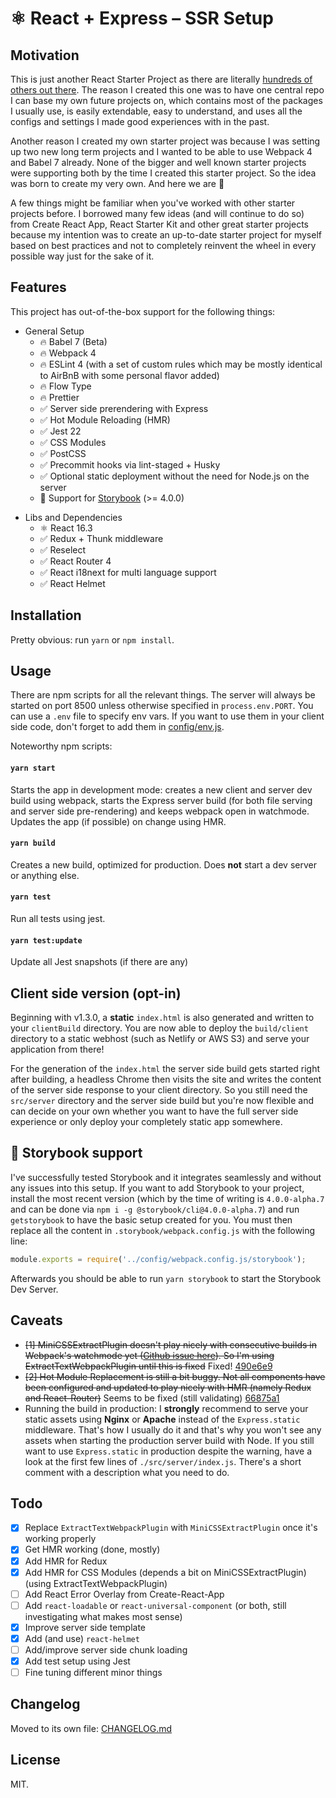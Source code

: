 # ⚛ React + Express – SSR Setup

## Motivation

This is just another React Starter Project as there are literally [hundreds of others out there](https://www.javascriptstuff.com/react-starter-projects/). The reason I created this one was to have one central repo I can base my own future projects on, which contains most of the packages I usually use, is easily extendable, easy to understand, and uses all the configs and settings I made good experiences with in the past.

Another reason I created my own starter project was because I was setting up two new long term projects and I wanted to be able to use Webpack 4 and Babel 7 already. None of the bigger and well known starter projects were supporting both by the time I created this starter project. So the idea was born to create my very own. And here we are 🎉

A few things might be familiar when you've worked with other starter projects before. I borrowed many few ideas (and will continue to do so) from Create React App, React Starter Kit and other great starter projects because my intention was to create an up-to-date starter project for myself based on best practices and not to completely reinvent the wheel in every possible way just for the sake of it.

## Features

This project has out-of-the-box support for the following things:

*   General Setup
    *   🔥 Babel 7 (Beta)
    *   🔥 Webpack 4
    *   🔥 ESLint 4 (with a set of custom rules which may be mostly identical to AirBnB with some personal flavor added)
    *   🔥 Flow Type
    *   🔥 Prettier
    *   ✅ Server side prerendering with Express
    *   ✅ Hot Module Reloading (HMR)
    *   ✅ Jest 22
    *   ✅ CSS Modules
    *   ✅ PostCSS
    *   ✅ Precommit hooks via lint-staged + Husky
    *   ✅ Optional static deployment without the need for Node.js on the server
    *   📕 Support for [Storybook](https://storybook.js.org/) (>= 4.0.0)

-   Libs and Dependencies
    *   ⚛ React 16.3
    *   ✅ Redux + Thunk middleware
    *   ✅ Reselect
    *   ✅ React Router 4
    *   ✅ React i18next for multi language support
    *   ✅ React Helmet

## Installation

Pretty obvious: run `yarn` or `npm install`.

## Usage

There are npm scripts for all the relevant things. The server will always be started on port 8500 unless otherwise specified in `process.env.PORT`. You can use a `.env` file to specify env vars. If you want to use them in your client side code, don't forget to add them in [config/env.js](config/env.js#L37).

Noteworthy npm scripts:

#### `yarn start`

Starts the app in development mode: creates a new client and server dev build using webpack, starts the Express server build (for both file serving and server side pre-rendering) and keeps webpack open in watchmode. Updates the app (if possible) on change using HMR.

#### `yarn build`

Creates a new build, optimized for production. Does **not** start a dev server or anything else.

#### `yarn test`

Run all tests using jest.

#### `yarn test:update`

Update all Jest snapshots (if there are any)

## Client side version (opt-in)

Beginning with v1.3.0, a **static** `index.html` is also generated and written to your `clientBuild` directory. You are now able to deploy the `build/client` directory to a static webhost (such as Netlify or AWS S3) and serve your application from there!

For the generation of the `index.html` the server side build gets started right after building, a headless Chrome then visits the site and writes the content of the server side response to your client directory. So you still need the `src/server` directory and the server side build but you're now flexible and can decide on your own whether you want to have the full server side experience or only deploy your completely static app somewhere.

## 📕 Storybook support

I've successfully tested Storybook and it integrates seamlessly and without any issues into this setup. If you want to add Storybook to your project, install the most recent version (which by the time of writing is `4.0.0-alpha.7` and can be done via `npm i -g @storybook/cli@4.0.0-alpha.7`) and run `getstorybook` to have the basic setup created for you. You must then replace all the content in `.storybook/webpack.config.js` with the following line:

```js
module.exports = require('../config/webpack.config.js/storybook');
```

Afterwards you should be able to run `yarn storybook` to start the Storybook Dev Server.

## Caveats

*   ~~[1] MiniCSSExtractPlugin doesn't play nicely with consecutive builds in Webpack's watchmode yet ([Github issue here](https://github.com/webpack-contrib/mini-css-extract-plugin/issues/23)). So I'm using ExtractTextWebpackPlugin until this is fixed~~ Fixed! [490e6e9](https://github.com/manuelbieh/react-ssr-setup/commit/490e6e95fc811b0ce42d1bbc1252d3f26c4bd1ab)
*   ~~[2] Hot Module Replacement is still a bit buggy. Not all components have been configured and updated to play nicely with HMR (namely Redux and React-Router)~~ Seems to be fixed (still validating) [66875a1](https://github.com/manuelbieh/react-ssr-setup/commit/66875a108e6a23d704a117b0ef686db644832589)
*   Running the build in production: I **strongly** recommend to serve your static assets using **Nginx** or **Apache** instead of the `Express.static` middleware. That's how I usually do it and that's why you won't see any assets when starting the production server build with Node. If you still want to use `Express.static` in production despite the warning, have a look at the first few lines of `./src/server/index.js`. There's a short comment with a description what you need to do.

## Todo

*   [x] Replace `ExtractTextWebpackPlugin` with `MiniCSSExtractPlugin` once it's working properly
*   [x] Get HMR working (done, mostly)
*   [x] Add HMR for Redux
*   [x] Add HMR for CSS Modules (depends a bit on MiniCSSExtractPlugin) (using ExtractTextWebpackPlugin)
*   [ ] Add React Error Overlay from Create-React-App
*   [ ] Add `react-loadable` or `react-universal-component` (or both, still investigating what makes most sense)
*   [x] Improve server side template
*   [x] Add (and use) `react-helmet`
*   [ ] Add/improve server side chunk loading
*   [x] Add test setup using Jest
*   [ ] Fine tuning different minor things

## Changelog

Moved to its own file: [CHANGELOG.md](CHANGELOG.md)

## License

MIT.
